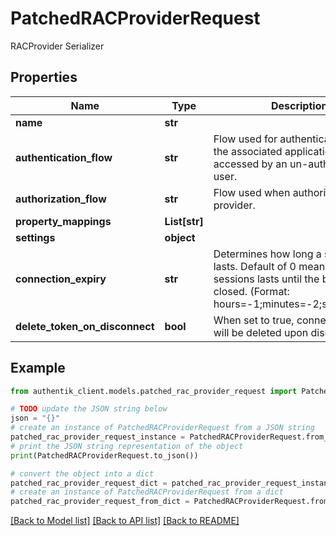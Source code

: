 # PatchedRACProviderRequest

RACProvider Serializer

## Properties

Name | Type | Description | Notes
------------ | ------------- | ------------- | -------------
**name** | **str** |  | [optional] 
**authentication_flow** | **str** | Flow used for authentication when the associated application is accessed by an un-authenticated user. | [optional] 
**authorization_flow** | **str** | Flow used when authorizing this provider. | [optional] 
**property_mappings** | **List[str]** |  | [optional] 
**settings** | **object** |  | [optional] 
**connection_expiry** | **str** | Determines how long a session lasts. Default of 0 means that the sessions lasts until the browser is closed. (Format: hours&#x3D;-1;minutes&#x3D;-2;seconds&#x3D;-3) | [optional] 
**delete_token_on_disconnect** | **bool** | When set to true, connection tokens will be deleted upon disconnect. | [optional] 

## Example

```python
from authentik_client.models.patched_rac_provider_request import PatchedRACProviderRequest

# TODO update the JSON string below
json = "{}"
# create an instance of PatchedRACProviderRequest from a JSON string
patched_rac_provider_request_instance = PatchedRACProviderRequest.from_json(json)
# print the JSON string representation of the object
print(PatchedRACProviderRequest.to_json())

# convert the object into a dict
patched_rac_provider_request_dict = patched_rac_provider_request_instance.to_dict()
# create an instance of PatchedRACProviderRequest from a dict
patched_rac_provider_request_from_dict = PatchedRACProviderRequest.from_dict(patched_rac_provider_request_dict)
```
[[Back to Model list]](../README.md#documentation-for-models) [[Back to API list]](../README.md#documentation-for-api-endpoints) [[Back to README]](../README.md)


